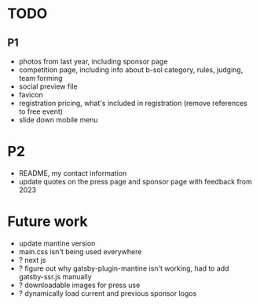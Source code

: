 # TODO

## P1
- photos from last year, including sponsor page
- competition page, including info about b-sol category, rules, judging, team forming
- social preview file
- favicon
- registration pricing, what's included in registration (remove references to free event)
- slide down mobile menu

# P2
- README, my contact information
- update quotes on the press page and sponsor page with feedback from 2023

# Future work
- update mantine version
- main.css isn't being used everywhere
- ? next js
- ? figure out why gatsby-plugin-mantine isn't working, had to add gatsby-ssr.js manually
- ? downloadable images for press use
- ? dynamically load current and previous sponsor logos

